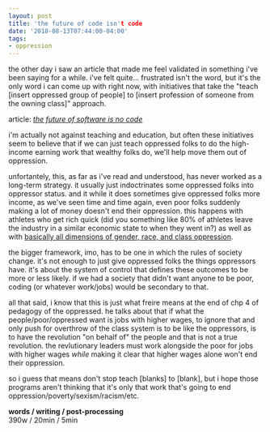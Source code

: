 ```yaml
---
layout: post
title: 'the future of code isn't code
date: '2018-08-13T07:44:00-04:00'
tags:
- oppression
--- 
```


the other day i saw an article that made me feel validated in something i've been saying for a while. i've felt quite... frustrated isn't the word, but it's the only word i can come up with right now, with initiatives that take the "teach [insert oppressed group of people] to [insert profession of someone from the owning class]" approach. 

article: *[the future of software is no code](https://medium.com/s/story/the-future-of-software-is-no-code-7140bd0c30e3)*

i'm actually not against teaching and education, but often these initiatives seem to believe that if we can just teach oppressed folks to do the high-income earning work that wealthy folks do, we'll help move them out of oppression. 

unfortantely, this, as far as i've read and understood, has never worked as a long-term strategy. it usually just indoctrinates some oppressed folks into oppressor status. and it while it does sometimes give oppressed folks more income, as we've seen time and time again, even poor folks suddenly making a lot of money doesn't end their oppression. this happens with athletes who get rich quick (did you something like 80% of athletes leave the industry in a similar economic state to when they went in?) as well as with [basically all dimensions of gender, race, and class oppression](https://www.nytimes.com/interactive/2018/03/27/upshot/make-your-own-mobility-animation.html).

the bigger framework, imo, has to be one in which the rules of society change. it's not enough to just give oppressed folks the things oppressors have. it's about the system of control that defines these outcomes to be more or less likely. if we had a society that didn't want anyone to be poor, coding (or whatever work/jobs) would be secondary to that. 

all that said, i know that this is just what freire means at the end of chp 4 of pedagogy of the oppressed. he talks about that if what the people/poor/oppressed want is jobs with higher wages, to ignore that and only push for overthrow of the class system is to be like the oppressors, is to have the revolution "on behalf of" the people and that is not a true revolution. the revlutionary leaders must work alongside the poor for jobs with higher wages *while* making it clear that higher wages alone won't end their oppression. 

so i guess that means don't stop teach [blanks] to [blank], but i hope those programs aren't thinking that it's only that work that's going to end oppression/poverty/sexism/racism/etc.

<!-- hyperlink bank -->


<!-- &#042; = asterisk -->
<!-- &#039; = single quote '-->

**words / writing / post-processing**  
390w / 20min / 5min